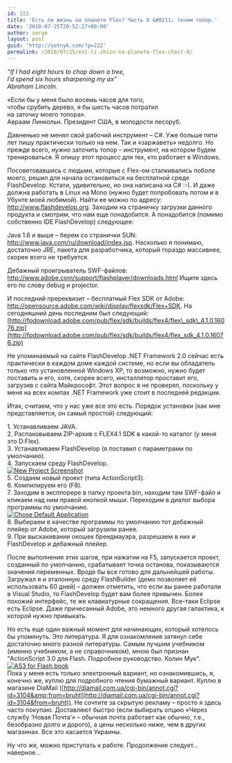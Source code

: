 ```yaml
---
id: 222
title: 'Есть ли жизнь на планете Flex? Часть 0 &#8211; точим топор.'
date: '2010-07-25T20:52:27+00:00'
author: serge
layout: post
guid: 'http://sotnyk.com/?p=222'
permalink: /2010/07/25/est-li-zhizn-na-planete-flex-chast-0/
---
```


*“If I had eight hours to chop down a tree,  
I’d spend six hours sharpening my ax”  
Abraham Lincoln.*

«Если бы у меня было восемь часов для того,  
чтобы срубить дерево, я бы шесть часов потратил  
на заточку моего топора».  
Авраам Линкольн. Президент США, в молодости лесоруб.

Давненько не менял свой рабочий инструмент – C#. Уже больше пяти лет пишу практически только на нем. Так и «заржаветь» недолго. Но прежде всего, нужно заточить топор – инструмент, на котором будем тренироваться. Я опишу этот процесс для тех, кто работает в Windows.  
  
Посоветовавшись с людьми, которые с Flex-ом сталкивались поболе моего, решил для начала остановиться на бесплатной среде FlashDevelop. Кстати, удивительно, но она написана на C# :-). И даже должна работать в Linux на Mono (нужно будет попробовать потом и в Убунте моей любимой). Найти ее можно по адресу: <http://www.flashdevelop.org>. Заходим на страничку загрузки данного продукта и смотрим, что нам еще понадобится. А понадобится (помимо собственно IDE FlashDevelop) следующее:

Java 1.6 и выше – берем со странички SUN: <http://www.java.com/ru/download/index.jsp>. Насколько я понимаю, достаточно JRE, пакета для разработчика, который гораздо массивнее, скорее всего не требуется.

Дебажный проигрыватель SWF-файлов: http://www.adobe.com/support/flashplayer/downloads.html Ищите здесь его по слову debug и projector.

И последний пререквизит – бесплатный Flex SDK от Adobe: <http://opensource.adobe.com/wiki/display/flexsdk/Flex+SDK>. На сегодняшний день последним был следующий: [http://fpdownload.adobe.com/pub/flex/sdk/builds/flex4/flex\_sdk\_4.1.0.16076.zip](http://fpdownload.adobe.com/pub/flex/sdk/builds/flex4/flex_sdk_4.1.0.16076.zip)

Не упоминаемый на сайте FlashDevelop .NET Framework 2.0 сейчас есть практически в каждом доме каждой системе, но если вы обладатель только что установленной Windows XP, то возможно, нужно будет поставить и его, хотя, скорее всего, инсталлятор проставит его, загрузив с сайта Майкрософт. Этот вопрос я не проверял, поскольку у меня на всех компах .NET Framework уже стоит в последней редакции.

Итак, считаем, что у нас уже все это есть. Порядок установки (как мне представляется, он самый простой) следующий:

1\. Устанавливаем JAVA.  
2\. Распаковываем ZIP-архив с FLEX4.1 SDK в какой-то каталог (у меня это D:Flex).  
3\. Устанавливаем FlashDevelop (я поставил с параметрами по умолчанию).  
4\. Запускаем среду FlashDevelop.  
[![New Project Screenshot](http://localhost/wp-content/uploads/2010/07/NewProject.png "New Project")](http://localhost/wp-content/uploads/2010/07/NewProject.png)  
5\. Создаем новый проект (типа ActionScript3).  
6\. Компилируем его (F8).  
7\. Заходим в эксплорере в папку проекта bin, находим там SWF-файл и кликаем над ним правой кнопкой мыши. Переходим в диалог выбора программы по умолчанию.  
 [![Chose Default Application](http://localhost/wp-content/uploads/2010/07/ChoseApp.png "Chose Default Application for SWF")](http://localhost/wp-content/uploads/2010/07/ChoseApp.png)  
8\. Выбираем в качестве программы по умолчанию тот дебажный плейер от Adobe, который загрузили ранее.  
9\. При выскакивании окошек брендмауэра, разрешаем в них и FlashDevelop и дебажный плейер.

После выполнения этих шагов, при нажатии на F5, запускается проект, созданный по умолчанию, срабатывает точка останова, показываются значения переменных. Вроде бы все готово для дальнейшей работы. Загружал я и эталонную среду FlashBuilder (демо позволяет её использовать 60 дней) – должен отметить, что если вы ранее работали в Visual Studio, то FlashDevelop будет вам более привычен. Более похожий интерфейс, те же клавиатурные сокращения. Все-таки Eclipse есть Eclipse. Даже причесанный Adobe, это немного другая галактика, к которой нужно привыкать.

Но есть еще один важный момент для начинающих, который хотелось бы упомянуть. Это литература. Я для ознакомления затянул себе достаточно много разной литературы. Самым лучшим учебником (именно учебником, а не справочником), мною был признан “ActionScript 3.0 для Flash. Подробное руководство. Колин Мук”.  
[![AS3 for Flash book](http://localhost/wp-content/uploads/2010/07/AS3ForFlashBook.png "AS3 for Flash book")](http://localhost/wp-content/uploads/2010/07/AS3ForFlashBook.png)  
Пока у меня есть только электронный вариант, но ознакомившись, я, конечно же, куплю для подробного чтения бумажный вариант. Куплю в магазине DiaMail ([http://diamail.com.ua/cgi-bin/annot.cgi?id=3104&amp;from=bruht](http://diamail.com.ua/cgi-bin/annot.cgi?id=3104&from=bruht)). Не сочтите за скрытую рекламу – просто я здесь часто покупаю. Доставляют быстро (если выбирать опцию «Через службу ‘Новая Почта’» – обычная почта работает как обычно, т.е., безобразно долго и дорого), а цены несколько ниже, чем в других магазинах. Все это касается Украины.

Ну что же, можно приступать к работе. Продолжение следует… наверное…